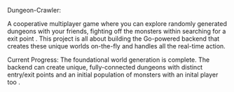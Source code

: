 Dungeon-Crawler:

A cooperative multiplayer game where you can explore randomly generated dungeons with your friends, fighting off the monsters within searching for a exit point . This project is all about building the Go-powered backend that creates these unique worlds on-the-fly and handles all the real-time action.

Current Progress:
The foundational world generation is complete. The backend can create unique, fully-connected dungeons with distinct entry/exit points and an initial population of monsters with an inital player too .